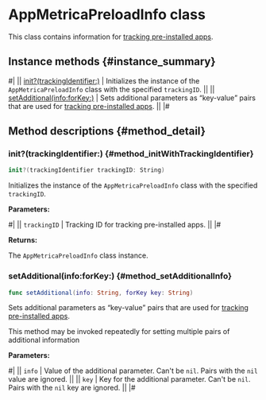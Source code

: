 # AppMetricaPreloadInfo class

This class contains information for [tracking pre-installed apps](../../../../mobile-tracking/preinstalled-app-attr.md).

## Instance methods {#instance_summary}

#|
|| [init?(trackingIdentifier:)](#method_initWithTrackingIdentifier) | Initializes the instance of the `AppMetricaPreloadInfo` class with the specified `trackingID`. ||
|| [setAdditional(info:forKey:)](#method_setAdditionalInfo) | Sets additional parameters as <q>key-value</q> pairs that are used for [tracking pre-installed apps](../../../../mobile-tracking/preinstalled-app-attr.md). ||
|#

## Method descriptions {#method_detail}

### init?(trackingIdentifier:) {#method_initWithTrackingIdentifier}

```swift translate=no
init?(trackingIdentifier trackingID: String)
```

Initializes the instance of the `AppMetricaPreloadInfo` class with the specified `trackingID`.

**Parameters:**

#|
|| `trackingID` | Tracking ID for tracking pre-installed apps. ||
|#

**Returns:**

The `AppMetricaPreloadInfo` class instance.

### setAdditional(info:forKey:) {#method_setAdditionalInfo}

```swift translate=no
func setAdditional(info: String, forKey key: String)
```

Sets additional parameters as <q>key-value</q> pairs that are used for [tracking pre-installed apps](../../../../mobile-tracking/preinstalled-app-attr.md).

This method may be invoked repeatedly for setting multiple pairs of additional information

**Parameters:**

#|
|| `info` | Value of the additional parameter. Can't be `nil`. Pairs with the `nil` value are ignored. ||
|| `key` | Key for the additional parameter. Can't be `nil`. Pairs with the `nil` key are ignored. ||
|#

